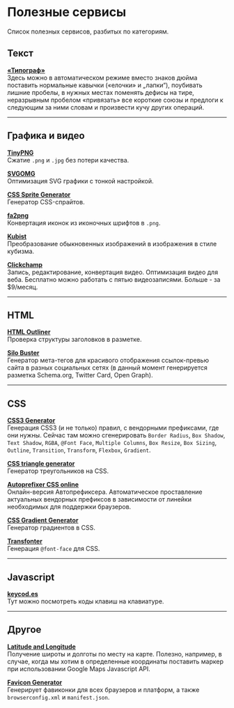 # Полезные сервисы

Список полезных сервисов, разбитых по категориям.

## Текст

[**«Типограф»**](https://www.artlebedev.ru/tools/typograf/)  
Здесь можно в автоматическом режиме вместо знаков дюйма поставить нормальные кавычки («елочки» и „лапки“), поубивать лишние пробелы, в нужных местах поменять дефисы на тире, неразрывным пробелом «привязать» все короткие союзы и предлоги к следующим за ними словам и произвести кучу других операций.

***

## Графика и видео

[**TinyPNG**](https://tinypng.com/)  
Сжатие `.png` и `.jpg` без потери качества.

[**SVGOMG**](https://jakearchibald.github.io/svgomg/)  
Оптимизация SVG графики с тонкой настройкой.

[**CSS Sprite Generator**](http://spritegen.website-performance.org/)  
Генератор CSS-спрайтов.

[**fa2png**](http://fa2png.io/)  
Конвертация иконок из иконочных шрифтов в `.png`.

[**Kubist**](http://williamngan.github.io/kubist/)  
Преобразование обыкновенных изображений в изображения в стиле кубизма.

[**Clickchamp**](https://clipchamp.com/)  
Запись, редактирование, конвертация видео. Оптимизация видео для веба. Бесплатно можно работать с пятью видеозаписями. Больше - за $9/месяц.

***

## HTML

[**HTML Outliner**](https://gsnedders.html5.org/outliner/)  
Проверка структуры заголовков в разметке.

[**Silo Buster**](https://autonome.github.io/silobuster/)  
Генератор мета-тегов для красивого отображения ссылок-превью сайта в разных социальных сетях (в данный момент генерируется разметка Schema.org, Twitter Card, Open Graph).

***

## CSS

[**CSS3 Generator**](http://css3generator.com/)  
Генерация CSS3 (и не только) правил, с вендорными префиксами, где они нужны. Сейчас там можно сгенерировать `Border Radius`, `Box Shadow`, `Text Shadow`, `RGBA`, `@Font Face`, `Multiple Columns`, `Box Resize`, `Box Sizing`, `Outline`, `Transition`, `Transform`, `Flexbox`, `Gradient`.

[**CSS triangle generator**](http://apps.eky.hk/css-triangle-generator/)  
Генератор треугольников на CSS.

[**Autoprefixer CSS online**](https://autoprefixer.github.io/)  
Онлайн-версия Автопрефиксера. Автоматическое проставление актуальных вендорных префиксов в зависимости от линейки необходимых для поддержки браузеров.

[**CSS Gradient Generator**](http://www.cssportal.com/css-gradient-generator/)  
Генератор градиентов в CSS.

[**Transfonter**](https://transfonter.org/)  
Генерация `@font-face` для CSS.

***

## Javascript

[**keycod.es**](http://keycod.es/)  
Тут можно посмотреть коды клавиш на клавиатуре.

***

## Другое

[**Latitude and Longitude**](http://www.latlong.net/)  
Получение широты и долготы по месту на карте. Полезно, например, в случае, когда мы хотим в определенные координаты поставить маркер при использовании Google Maps Javascript API.

[**Favicon Generator**](http://realfavicongenerator.net/)  
Генерирует фавиконки для всех браузеров и платформ, а также `browserconfig.xml` и `manifest.json`.
